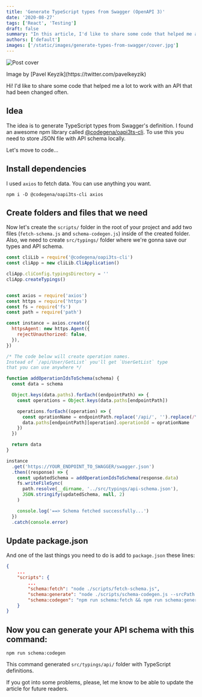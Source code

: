 ```yaml
---
title: 'Generate TypeScript types from Swagger (OpenAPI 3)'
date: '2020-08-27'
tags: ['React', 'Testing']
draft: false
summary: "In this article, I'd like to share some code that helped me a lot to work with an API that had been changed often"
authors: ['default']
images: ['/static/images/generate-types-from-swagger/cover.jpg']
---
```


![Post cover](/static/images/generate-types-from-swagger/cover.jpg)

<p>
  Image by [Pavel Keyzik](https://twitter.com/pavelkeyzik)
</p>

Hi! I'd like to share some code that helped me a lot to work with an API that had been changed often.

## Idea

The idea is to generate TypeScript types from Swagger's definition. I found an awesome npm library called [@codegena/oapi3ts-cli](https://www.npmjs.com/package/@codegena/oapi3ts-cli). To use this you need to store JSON file with API schema locally.

Let's move to code...

## Install dependencies

I used `axios` to fetch data. You can use anything you want.

```shell:terminal
npm i -D @codegena/oapi3ts-cli axios
```

## Create folders and files that we need

Now let's create the `scripts/` folder in the root of your project and add two files (`fetch-schema.js` and `schema-codegen.js`) inside of the created folder. Also, we need to create `src/typings/` folder where we're gonna save our types and API schema.

```js:scripts/schema-codegen.js
const cliLib = require('@codegena/oapi3ts-cli')
const cliApp = new cliLib.CliApplication()

cliApp.cliConfig.typingsDirectory = ''
cliApp.createTypings()
```

```js:scripts/fetch-schema.js

const axios = require('axios')
const https = require('https')
const fs = require('fs')
const path = require('path')

const instance = axios.create({
  httpsAgent: new https.Agent({
    rejectUnauthorized: false,
  }),
})

/* The code below will create operation names.
Instead of `/api/User/GetList` you'll get `UserGetList` type
that you can use anywhere */

function addOperationIdsToSchema(schema) {
  const data = schema

  Object.keys(data.paths).forEach((endpointPath) => {
    const operations = Object.keys(data.paths[endpointPath])

    operations.forEach((operation) => {
      const oprationName = endpointPath.replace('/api/', '').replace(/\//g, '')
      data.paths[endpointPath][operation].operationId = oprationName
    })
  })

  return data
}

instance
  .get('https://YOUR_ENDPOINT_TO_SWAGGER/swagger.json')
  .then((response) => {
    const updatedSchema = addOperationIdsToSchema(response.data)
    fs.writeFileSync(
      path.resolve(__dirname, '../src/typings/api-schema.json'),
      JSON.stringify(updatedSchema, null, 2)
    )

    console.log('==> Schema fetched successfully...')
  })
  .catch(console.error)
```

## Update package.json

And one of the last things you need to do is add to `package.json` these lines:

```json:package.json
{
    ...
    "scripts": {
        ...
        "schema:fetch": "node ./scripts/fetch-schema.js",
        "schema:generate": "node ./scripts/schema-codegen.js --srcPath ./src/typings/api-schema.json --destPath ./src/typings/api --separatedFiles false",
        "schema:codegen": "npm run schema:fetch && npm run schema:generate:api"
    }
}
```

## Now you can generate your API schema with this command:

```shell:terminal
npm run schema:codegen
```

This command generated `src/typings/api/` folder with TypeScript definitions.

If you got into some problems, please, let me know to be able to update the article for future readers.

